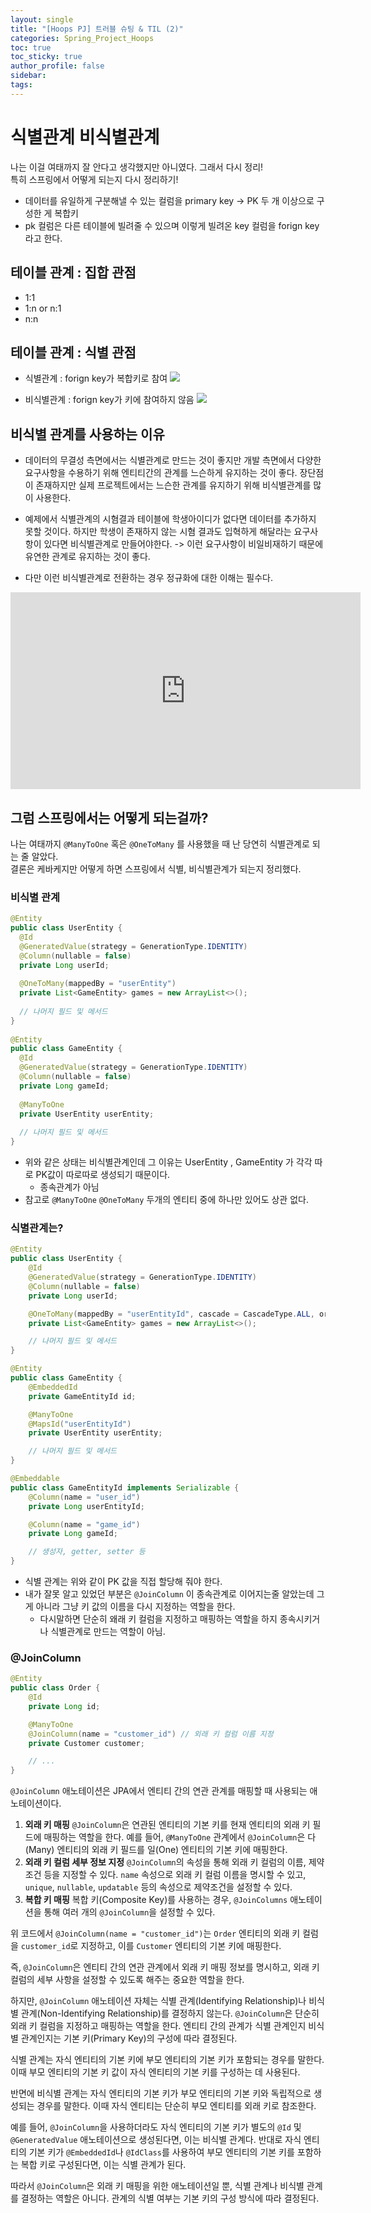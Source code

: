 ```yaml
---
layout: single
title: "[Hoops PJ] 트러블 슈팅 & TIL (2)"
categories: Spring_Project_Hoops
toc: true
toc_sticky: true
author_profile: false
sidebar: 
tags:
---
```


# 식별관계 비식별관계

나는 이걸 여태까지 잘 안다고 생각했지만 아니였다. 그래서 다시 정리!    
특히 스프링에서 어떻게 되는지 다시 정리하기!

- 데이터를 유일하게 구분해낼 수 있는 컬럼을 primary key -> PK
  두 개 이상으로 구성한 게 복합키 
- pk 컬럼은 다른 테이블에 빌려줄 수 있으며 이렇게 빌려온 key 컬럼을 forign key 라고 한다.

## 테이블 관계 : 집합 관점

- 1:1
- 1:n or n:1
- n:n

## 테이블 관계 : 식별 관점

- 식별관계 : forign key가 복합키로 참여
![](https://i.imgur.com/l4lUdSg.png)

- 비식별관계 : forign key가 키에 참여하지 않음
![](https://i.imgur.com/weHoFzG.png)

## 비식별 관계를 사용하는 이유

- 데이터의 무결성 측면에서는 식별관계로 만드는 것이 좋지만 개발 측면에서 다양한 요구사항을 수용하기 위해 엔티티간의 관계를 느슨하게 유지하는 것이 좋다. 장단점이 존재하지만 실제 프로젝트에서는 느슨한 관계를 유지하기 위해 비식별관계를 많이 사용한다.

- 예제에서 식별관계의 시혐결과 테이블에 학생아이디가 없다면 데이터를 추가하지 못할 것이다. 하지만 학생이 존재하지 않는 시혐 결과도 입혁하게 해달라는 요구사항이 있다면 비식별관계로 만들어야한다. 
  -> 이런 요구사항이 비일비재하기 때문에 유연한 관계로 유지하는 것이 좋다.

- 다만 이런 비식별관계로 전환하는 경우 정규화에 대한 이해는 필수다.

<iframe width="560" height="315" src="https://www.youtube.com/embed/n4GoMdwqXGI?si=mb0X0SQTCUkft9fk" title="YouTube video player" frameborder="0" allow="accelerometer; autoplay; clipboard-write; encrypted-media; gyroscope; picture-in-picture; web-share" referrerpolicy="strict-origin-when-cross-origin" allowfullscreen></iframe>

## 그럼 스프링에서는 어떻게 되는걸까?

나는 여태까지 `@ManyToOne` 혹은 `@OneToMany` 를 사용했을 때 난 당연히 식별관계로 되는 줄 알았다.   
결론은 케바케지만 어떻게 하면 스프링에서 식별, 비식별관계가 되는지 정리했다.  

### 비식별 관계 

```java
@Entity  
public class UserEntity {  
  @Id  
  @GeneratedValue(strategy = GenerationType.IDENTITY)  
  @Column(nullable = false)  
  private Long userId;  
  
  @OneToMany(mappedBy = "userEntity")  
  private List<GameEntity> games = new ArrayList<>();  
  
  // 나머지 필드 및 메서드  
}  
  
@Entity  
public class GameEntity {  
  @Id  
  @GeneratedValue(strategy = GenerationType.IDENTITY)  
  @Column(nullable = false)  
  private Long gameId;  
  
  @ManyToOne  
  private UserEntity userEntity;  
  
  // 나머지 필드 및 메서드  
}
```

- 위와 같은 상태는 비식별관계인데 그 이유는 UserEntity , GameEntity 가 각각 따로 PK값이 따로따로 생성되기 때문이다.   
	- 종속관계가 아님
- 참고로 `@ManyToOne` `@OneToMany` 두개의 엔티티 중에 하나만 있어도 상관 없다.

### 식별관계는?

```java
@Entity
public class UserEntity {
    @Id
    @GeneratedValue(strategy = GenerationType.IDENTITY)
    @Column(nullable = false)
    private Long userId;

    @OneToMany(mappedBy = "userEntityId", cascade = CascadeType.ALL, orphanRemoval = true)
    private List<GameEntity> games = new ArrayList<>();

    // 나머지 필드 및 메서드
}

@Entity
public class GameEntity {
    @EmbeddedId
    private GameEntityId id;

    @ManyToOne
    @MapsId("userEntityId")
    private UserEntity userEntity;

    // 나머지 필드 및 메서드
}

@Embeddable
public class GameEntityId implements Serializable {
    @Column(name = "user_id")
    private Long userEntityId;

    @Column(name = "game_id")
    private Long gameId;

    // 생성자, getter, setter 등
}
```

- 식별 관계는 위와 같이 PK 값을 직접 할당해 줘야 한다.
- 내가 잘못 알고 있었던 부분은 `@JoinColumn` 이 종속관계로 이어지는줄 알았는데 그게 아니라 그냥 키 값의 이름을 다시 지정하는 역할을 한다.
	- 다시말하면 단순히 왜래 키 컬럼을 지정하고 매핑하는 역할을 하지 종속시키거나 식별관계로 만드는 역할이 아님.

### @JoinColumn

```java
@Entity
public class Order {
    @Id
    private Long id;

    @ManyToOne
    @JoinColumn(name = "customer_id") // 외래 키 컬럼 이름 지정
    private Customer customer;

    // ...
}
```

`@JoinColumn` 애노테이션은 JPA에서 엔티티 간의 연관 관계를 매핑할 때 사용되는 애노테이션이다. 

1. **외래 키 매핑** `@JoinColumn`은 연관된 엔티티의 기본 키를 현재 엔티티의 외래 키 필드에 매핑하는 역할을 한다. 예를 들어, `@ManyToOne` 관계에서 `@JoinColumn`은 다(Many) 엔티티의 외래 키 필드를 일(One) 엔티티의 기본 키에 매핑한다.
2. **외래 키 컬럼 세부 정보 지정** `@JoinColumn`의 속성을 통해 외래 키 컬럼의 이름, 제약조건 등을 지정할 수 있다. `name` 속성으로 외래 키 컬럼 이름을 명시할 수 있고, `unique`, `nullable`, `updatable` 등의 속성으로 제약조건을 설정할 수 있다.
3. **복합 키 매핑** 복합 키(Composite Key)를 사용하는 경우, `@JoinColumns` 애노테이션을 통해 여러 개의 `@JoinColumn`을 설정할 수 있다.

위 코드에서 `@JoinColumn(name = "customer_id")`는 `Order` 엔티티의 외래 키 컬럼을 `customer_id`로 지정하고, 이를 `Customer` 엔티티의 기본 키에 매핑한다.     

즉, `@JoinColumn`은 엔티티 간의 연관 관계에서 외래 키 매핑 정보를 명시하고, 외래 키 컬럼의 세부 사항을 설정할 수 있도록 해주는 중요한 역할을 한다.    


하지만, `@JoinColumn` 애노테이션 자체는 식별 관계(Identifying Relationship)나 비식별 관계(Non-Identifying Relationship)를 결정하지 않는다.
`@JoinColumn`은 단순히 외래 키 컬럼을 지정하고 매핑하는 역할을 한다. 엔티티 간의 관계가 식별 관계인지 비식별 관계인지는 기본 키(Primary Key)의 구성에 따라 결정된다.    

식별 관계는 자식 엔티티의 기본 키에 부모 엔티티의 기본 키가 포함되는 경우를 말한다. 이때 부모 엔티티의 기본 키 값이 자식 엔티티의 기본 키를 구성하는 데 사용된다.

반면에 비식별 관계는 자식 엔티티의 기본 키가 부모 엔티티의 기본 키와 독립적으로 생성되는 경우를 말한다. 이때 자식 엔티티는 단순히 부모 엔티티를 외래 키로 참조한다.

예를 들어, `@JoinColumn`을 사용하더라도 자식 엔티티의 기본 키가 별도의 `@Id` 및 `@GeneratedValue` 애노테이션으로 생성된다면, 이는 비식별 관계다.
반대로 자식 엔티티의 기본 키가 `@EmbeddedId`나 `@IdClass`를 사용하여 부모 엔티티의 기본 키를 포함하는 복합 키로 구성된다면, 이는 식별 관계가 된다.

따라서 `@JoinColumn`은 외래 키 매핑을 위한 애노테이션일 뿐, 식별 관계나 비식별 관계를 결정하는 역할은 아니다. 관계의 식별 여부는 기본 키의 구성 방식에 따라 결정된다.  